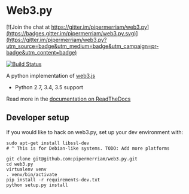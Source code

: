 # Web3.py

[![Join the chat at https://gitter.im/pipermerriam/web3.py](https://badges.gitter.im/pipermerriam/web3.py.svg)](https://gitter.im/pipermerriam/web3.py?utm_source=badge&utm_medium=badge&utm_campaign=pr-badge&utm_content=badge)

[![Build Status](https://travis-ci.org/pipermerriam/web3.py.png)](https://travis-ci.org/pipermerriam/web3.py)
   

A python implementation of [web3.js](https://github.com/ethereum/web3.js)

* Python 2.7, 3.4, 3.5 support

Read more in the [documentation on ReadTheDocs](http://web3py.readthedocs.io/)

## Developer setup

If you would like to hack on web3.py, set up your dev environment with:

```
sudo apt-get install libssl-dev
# ^ This is for Debian-like systems. TODO: Add more platforms

git clone git@github.com:pipermerriam/web3.py.git
cd web3.py
virtualenv venv
. venv/bin/activate
pip install -r requirements-dev.txt
python setup.py install
```
